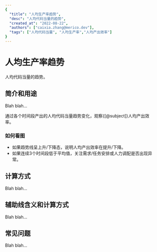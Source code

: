 ```yaml
---
{
  "title": "人均生产率趋势",
  "desc": "人均代码当量的趋势",
  "created_at": "2022-08-22",
  "authors": ["caixia.zhang@merico.dev"],
  "tags": ["人均代码当量", "人均生产率","人均产出效率"]
}
---
```

# 人均生产率趋势

人均代码当量的趋势。

## 简介和用途

Blah blah...

<div data-section="abstract">

通过各个时间段产出的人均代码当量趋势变化，观察{[@subject]}人均产出效率。

<div data-section="how-to-read-chart">

### 如何看图

- 如果趋势线呈上升/下降态，说明人均产出效率在提升/下降。
- 如果连续3个时间段低于平均值，关注需求/任务安排或人力调配是否出现异常。

</div>

</div>

## 计算方式

Blah blah...

## 辅助线含义和计算方式

Blah blah...

## 常见问题

Blah blah...
